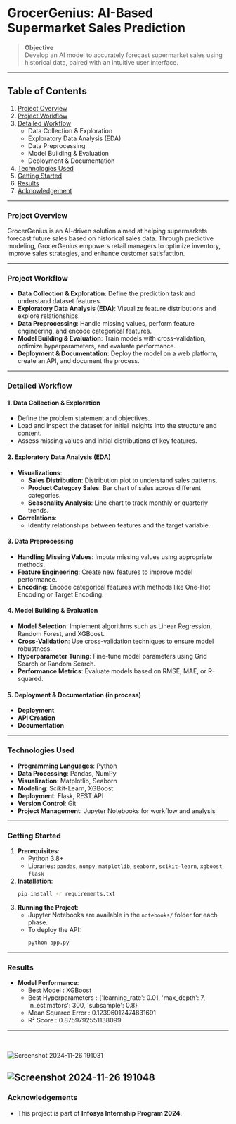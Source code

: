 # **GrocerGenius: AI-Based Supermarket Sales Prediction**

> **Objective**  
> Develop an AI model to accurately forecast supermarket sales using historical data, paired with an intuitive user interface.

---

## **Table of Contents**
1. [Project Overview](#project-overview)
2. [Project Workflow](#project-workflow)
3. [Detailed Workflow](#detailed-workflow)
   - Data Collection & Exploration
   - Exploratory Data Analysis (EDA)
   - Data Preprocessing
   - Model Building & Evaluation
   - Deployment & Documentation
4. [Technologies Used](#technologies-used)
5. [Getting Started](#getting-started)
6. [Results](#results)
7. [Acknowledgement](#acknowledgements)

---

### **Project Overview**
GrocerGenius is an AI-driven solution aimed at helping supermarkets forecast future sales based on historical sales data. Through predictive modeling, GrocerGenius empowers retail managers to optimize inventory, improve sales strategies, and enhance customer satisfaction.

---

### **Project Workflow**
- **Data Collection & Exploration**: Define the prediction task and understand dataset features.
- **Exploratory Data Analysis (EDA)**: Visualize feature distributions and explore relationships.
- **Data Preprocessing**: Handle missing values, perform feature engineering, and encode categorical features.
- **Model Building & Evaluation**: Train models with cross-validation, optimize hyperparameters, and evaluate performance.
- **Deployment & Documentation**: Deploy the model on a web platform, create an API, and document the process.

---

### **Detailed Workflow**

#### 1. **Data Collection & Exploration**
   - Define the problem statement and objectives.
   - Load and inspect the dataset for initial insights into the structure and content.
   - Assess missing values and initial distributions of key features.

#### 2. **Exploratory Data Analysis (EDA)**
   - **Visualizations**:
      - **Sales Distribution**: Distribution plot to understand sales patterns.
      - **Product Category Sales**: Bar chart of sales across different categories.
      - **Seasonality Analysis**: Line chart to track monthly or quarterly trends.
   - **Correlations**:
      - Identify relationships between features and the target variable.

#### 3. **Data Preprocessing**
   - **Handling Missing Values**: Impute missing values using appropriate methods.
   - **Feature Engineering**: Create new features to improve model performance.
   - **Encoding**: Encode categorical features with methods like One-Hot Encoding or Target Encoding.

#### 4. **Model Building & Evaluation**
   - **Model Selection**: Implement algorithms such as Linear Regression, Random Forest, and XGBoost.
   - **Cross-Validation**: Use cross-validation techniques to ensure model robustness.
   - **Hyperparameter Tuning**: Fine-tune model parameters using Grid Search or Random Search.
   - **Performance Metrics**: Evaluate models based on RMSE, MAE, or R-squared.

#### 5. **Deployment & Documentation** (in process)
   - **Deployment**
   - **API Creation**
   - **Documentation**

---

### **Technologies Used**
- **Programming Languages**: Python
- **Data Processing**: Pandas, NumPy
- **Visualization**: Matplotlib, Seaborn
- **Modeling**: Scikit-Learn, XGBoost
- **Deployment**: Flask, REST API
- **Version Control**: Git
- **Project Management**: Jupyter Notebooks for workflow and analysis

---

### **Getting Started**
1. **Prerequisites**:
   - Python 3.8+
   - Libraries: `pandas`, `numpy`, `matplotlib`, `seaborn`, `scikit-learn`, `xgboost`, `flask`
2. **Installation**:
   ```bash
   pip install -r requirements.txt
   ```
3. **Running the Project**:
   - Jupyter Notebooks are available in the `notebooks/` folder for each phase.
   - To deploy the API:
     ```bash
     python app.py
     ```

---

### **Results**
- **Model Performance**:
   - Best Model : XGBoost
   - Best Hyperparameters : {'learning_rate': 0.01, 'max_depth': 7, 'n_estimators': 300, 'subsample': 0.8}
   - Mean Squared Error : 0.12396012474831691
   - R² Score : 0.8759792551138099
---
<br></br>
![Screenshot 2024-11-26 191031](https://github.com/user-attachments/assets/fdfa31fb-9001-460f-b115-a80198f55d2c)

![Screenshot 2024-11-26 191048](https://github.com/user-attachments/assets/8c75d4e4-6353-4b13-ad4a-5c26dc5a65c4)
---

### **Acknowledgements**
- This project is part of **Infosys Internship Program 2024**.
